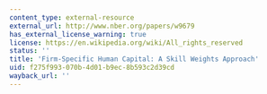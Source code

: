 ```yaml
---
content_type: external-resource
external_url: http://www.nber.org/papers/w9679
has_external_license_warning: true
license: https://en.wikipedia.org/wiki/All_rights_reserved
status: ''
title: 'Firm-Specific Human Capital: A Skill Weights Approach'
uid: f275f993-070b-4d01-b9ec-8b593c2d39cd
wayback_url: ''
---
```

